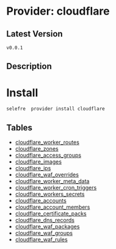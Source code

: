 # Provider: cloudflare

## Latest Version 

```
v0.0.1
```
## Description 


# Install 

```
selefre  provider install cloudflare
```


## Tables 

- [cloudflare_worker_routes](cloudflare_worker_routes.md)
- [cloudflare_zones](cloudflare_zones.md)
- [cloudflare_access_groups](cloudflare_access_groups.md)
- [cloudflare_images](cloudflare_images.md)
- [cloudflare_ips](cloudflare_ips.md)
- [cloudflare_waf_overrides](cloudflare_waf_overrides.md)
- [cloudflare_worker_meta_data](cloudflare_worker_meta_data.md)
- [cloudflare_worker_cron_triggers](cloudflare_worker_cron_triggers.md)
- [cloudflare_workers_secrets](cloudflare_workers_secrets.md)
- [cloudflare_accounts](cloudflare_accounts.md)
- [cloudflare_account_members](cloudflare_account_members.md)
- [cloudflare_certificate_packs](cloudflare_certificate_packs.md)
- [cloudflare_dns_records](cloudflare_dns_records.md)
- [cloudflare_waf_packages](cloudflare_waf_packages.md)
- [cloudflare_waf_groups](cloudflare_waf_groups.md)
- [cloudflare_waf_rules](cloudflare_waf_rules.md)


